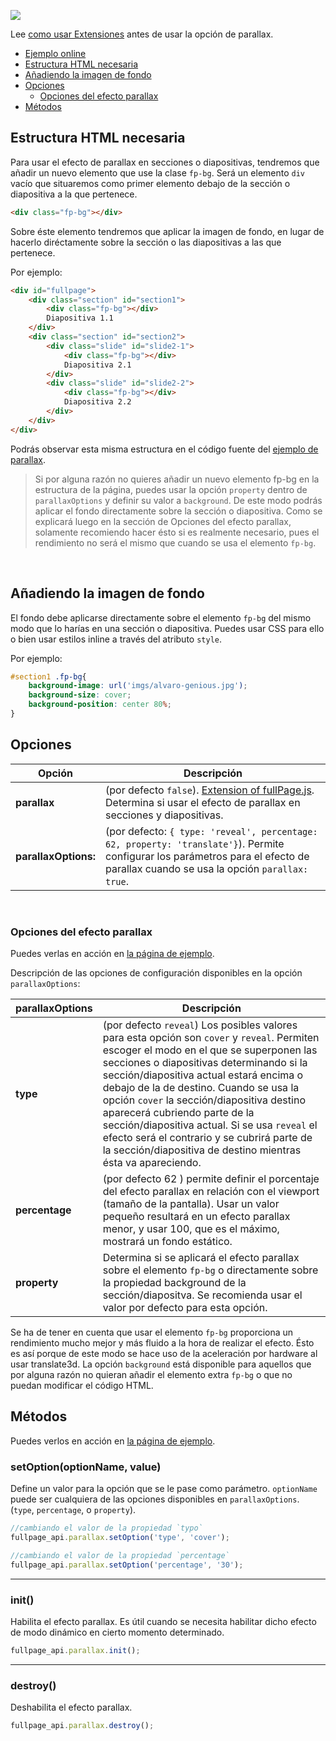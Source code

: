 ![](https://cloud.githubusercontent.com/assets/1706326/23580315/f28edab4-00f6-11e7-90f9-81ffafd77b0e.gif)

Lee [como usar Extensiones](https://github.com/alvarotrigo/fullPage.js/tree/master/lang/spanish#uso-de-extensiones) antes de usar la opción de parallax.
- [Ejemplo online](http://alvarotrigo.com/fullPage/extensions/parallax.html)
- [Estructura HTML necesaria](#estructura-html-necesaria)
- [Añadiendo la imagen de fondo](#a%C3%B1adiendo-la-imagen-de-fondo)
- [Opciones](#opciones)
  - [Opciones del efecto parallax](#opciones-del-efecto-parallax)
- [Métodos](#m%C3%A9todos)

## Estructura HTML necesaria
Para usar el efecto de parallax en secciones o diapositivas, tendremos que añadir un nuevo elemento que use la clase `fp-bg`. Será un elemento `div` vacío que situaremos como primer elemento debajo de la sección o diapositiva a la que pertenece.

```html
<div class="fp-bg"></div>
```

Sobre éste elemento tendremos que aplicar la imagen de fondo, en lugar de hacerlo diréctamente sobre la sección o las diapositivas a las que pertenece.

Por ejemplo:
```html
<div id="fullpage">
    <div class="section" id="section1">
        <div class="fp-bg"></div>
        Diapositiva 1.1
    </div>
    <div class="section" id="section2">
        <div class="slide" id="slide2-1">
            <div class="fp-bg"></div>
            Diapositiva 2.1
        </div>
        <div class="slide" id="slide2-2">
            <div class="fp-bg"></div>
            Diapositiva 2.2
        </div>
    </div>
</div>
```

Podrás observar esta misma estructura en el código fuente del [ejemplo de parallax](http://alvarotrigo.com/fullPage/extensions/parallax.html).

> Si por alguna razón no quieres añadir un nuevo elemento fp-bg en la estructura de la página, puedes usar la opción `property` dentro de `parallaxOptions` y definir su valor a `background`. De este modo podrás aplicar el fondo directamente sobre la sección o diapositiva.
> Como se explicará luego en la sección de Opciones del efecto parallax, solamente recomiendo hacer ésto si es realmente necesario, pues el rendimiento no será el mismo que cuando se usa el elemento `fp-bg`.

<br>

## Añadiendo la imagen de fondo
El fondo debe aplicarse directamente sobre el elemento `fp-bg` del mismo modo que lo harías en una sección o diapositiva.
Puedes usar CSS para ello o bien usar estilos inline a través del atributo `style`.

Por ejemplo:
```css
#section1 .fp-bg{
    background-image: url('imgs/alvaro-genious.jpg');
    background-size: cover;
    background-position: center 80%;
}
```

## Opciones

| Opción  | Descripción |
| ------------- | ------------- |
| **parallax**  | (por defecto `false`). [Extension of fullPage.js](http://alvarotrigo.com/fullPage/extensions/). Determina si usar el efecto de parallax en secciones y diapositivas.  |
| **parallaxOptions:**   | (por defecto: `{ type: 'reveal', percentage: 62, property: 'translate'}`). Permite configurar los parámetros para el efecto de parallax cuando se usa la opción `parallax: true`.     |
<br>

### Opciones del efecto parallax
Puedes verlas en acción en [la página de ejemplo](http://alvarotrigo.com/fullPage/extensions/parallax.html).

Descripción de las opciones de configuración disponibles en la opción `parallaxOptions`:

| parallaxOptions  | Descripción |
| ------------- | ------------- |
| **type**  | (por defecto `reveal`) Los posibles valores para esta opción son `cover` y `reveal`. Permiten escoger el modo en el que se superponen las secciones o diapositivas determinando si la sección/diapositiva actual estará encima o debajo de la de destino. Cuando se usa la opción `cover` la sección/diapositiva destino aparecerá cubriendo parte de la sección/diapositiva actual. Si se usa `reveal` el efecto será el contrario y se cubrirá parte de la sección/diapositiva de destino mientras ésta va apareciendo. |
| **percentage**  | (por defecto 62 ) permite definir el porcentaje del efecto parallax en relación con el viewport (tamaño de la pantalla). Usar un valor pequeño resultará en un efecto parallax menor, y usar 100, que es el máximo, mostrará un fondo estático.  |
| **property** | Determina si se aplicará el efecto parallax sobre el elemento `fp-bg` o directamente sobre la propiedad background de la sección/diapositva. Se recomienda usar el valor por defecto para esta opción. |

Se ha de tener en cuenta que usar el elemento `fp-bg` proporciona un rendimiento mucho mejor y más fluido a la hora de realizar el efecto. Ésto es así porque de este modo se hace uso de la aceleración por hardware al usar translate3d. La opción `background` está disponible para  aquellos que por alguna razón no quieran añadir el elemento extra `fp-bg` o que no puedan modificar el código HTML.

## Métodos
Puedes verlos en acción en [la página de ejemplo](http://alvarotrigo.com/fullPage/extensions/parallax.html).

### setOption(optionName, value)
Define un valor para la opción que se le pase como parámetro. `optionName` puede ser cualquiera de las opciones disponibles en `parallaxOptions`. (`type`, `percentage`, o `property`).

```javascript
//cambiando el valor de la propiedad `typo`
fullpage_api.parallax.setOption('type', 'cover');

//cambiando el valor de la propiedad `percentage`
fullpage_api.parallax.setOption('percentage', '30');
```
---

### init()
Habilita el efecto parallax. Es útil cuando se necesita habilitar dicho efecto de modo dinámico en cierto momento determinado.
```javascript
fullpage_api.parallax.init();
```
---
### destroy()
Deshabilita el efecto parallax.
```javascript
fullpage_api.parallax.destroy();
```
